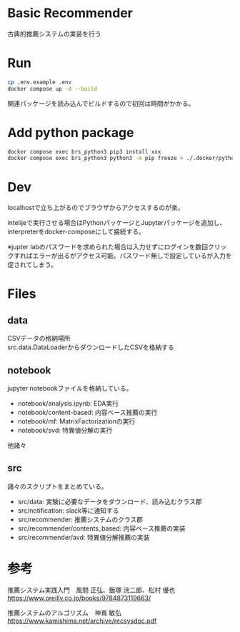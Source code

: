 # Basic Recommender

古典的推薦システムの実装を行う

# Run

```bash
cp .env.example .env
docker compose up -d --build
```
関連パッケージを読み込んでビルドするので初回は時間がかかる。

# Add python package

```bash
docker compose exec brs_python3 pip3 install xxx
docker compose exec brs_python3 python3 -m pip freeze > ./.docker/python/requirements.txt
```

# Dev

localhostで立ち上がるのでブラウザからアクセスするのが楽。

intelijeで実行させる場合はPythonパッケージとJupyterパッケージを追加し、  
interpreterをdocker-composeにして接続する。

※jupter labのパスワードを求められた場合は入力せずにログインを数回クリックすればエラーが出るがアクセス可能。パスワード無しで設定しているが入力を促されてしまう。


# Files

## data

CSVデータの格納場所  
src.data.DataLoaderからダウンロードしたCSVを格納する

## notebook

jupyter notebookファイルを格納している。

- notebook/analysis.ipynb: EDA実行
- notebook/content-based: 内容ベース推薦の実行
- notebook/mf: MatrixFactorizationの実行
- notebook/svd: 特異値分解の実行

他諸々

## src

諸々のスクリプトをまとめている。

- src/data: 実験に必要なデータをダウンロード、読み込むクラス郡
- src/notification: slack等に通知する
- src/recommender: 推薦システムのクラス郡
- src/recommender/contents_based: 内容ベース推薦の実装
- src/recommender/avd: 特異値分解推薦の実装

# 参考

推薦システム実践入門　風間 正弘、飯塚 洸二郎、松村 優也    
https://www.oreilly.co.jp/books/9784873119663/

推薦システムのアルゴリズム　神嶌 敏弘   
https://www.kamishima.net/archive/recsysdoc.pdf
